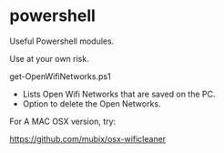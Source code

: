 # powershell
Useful Powershell modules.

Use at your own risk.

get-OpenWifiNetworks.ps1
  - Lists Open Wifi Networks that are saved on the PC.
  - Option to delete the Open Networks.

For A MAC OSX version, try:

https://github.com/mubix/osx-wificleaner  
